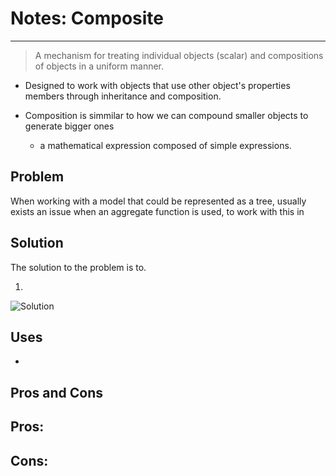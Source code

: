 # Notes: Composite
---

> A mechanism for treating individual objects (scalar) and compositions of objects in a uniform manner.

- Designed to work with objects that use other object's properties members through inheritance and composition.

- Composition is simmilar to how we can compound smaller objects to generate bigger ones 
    - a mathematical expression composed of simple expressions.

## Problem

When working with a model that could be represented as a tree, usually exists an issue when an aggregate function is used, to work with this in

## Solution

The solution to the problem is to.

1. 

![Solution]()

## Uses

- 

## Pros and Cons

Pros:
- 

Cons:
- 
